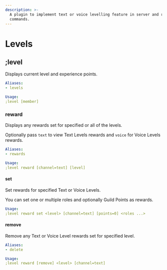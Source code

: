 ```yaml
---
description: >-
  A plugin to implement text or voice levelling feature in server and related
  commands.
---
```


# Levels

## ;level

Displays current level and experience points.

```yaml
Aliases:
- levels

Usage:
;level [member]
```

### reward

Displays any rewards set for specified or all of the levels.  
Optionally pass `text` to view Text Levels rewards and `voice` for Voice Levels rewards.

```yaml
Aliases:
- rewards

Usage:
;level reward [channel=text] [level]
```

#### set

Set rewards for specified Text or Voice Levels.  
You can set one or multiple roles and optionally Guild Points as rewards.

```yaml
Usage:
;level reward set <level> [channel=text] [points=0] <roles ...>
```

#### remove

Remove any Text or Voice Level rewards set for specified level.

```yaml
Aliases:
- delete

Usage:
;level reward [remove] <level> [channel=text]
```

